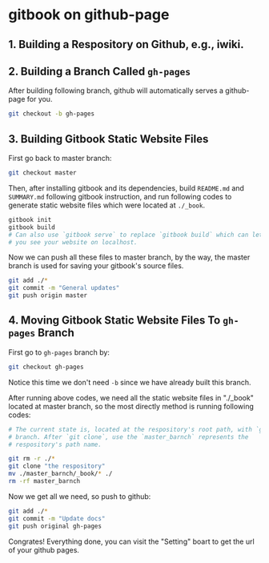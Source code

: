 # gitbook on github-page

## 1. Building a Respository on Github, e.g., iwiki.

## 2. Building a Branch Called `gh-pages`
After building following branch, github will automatically serves a github-page for you.
```bash
git checkout -b gh-pages
```

## 3. Building Gitbook Static Website Files
First go back to master branch:
```bash
git checkout master
```
Then, after installing gitbook and its dependencies, build `README.md` and `SUMMARY.md` following gitbook 
instruction, and run following codes to generate static website files which were located at `./_book`.
```bash
gitbook init
gitbook build
# Can also use `gitbook serve` to replace `gitbook build` which can let
# you see your website on localhost.
```
Now we can push all these files to master branch, by the way, the master branch is used for saving your 
gitbook's source files.
```bash
git add ./*
git commit -m "General updates"
git push origin master
```

## 4. Moving Gitbook Static Website Files To `gh-pages` Branch
First go to `gh-pages` branch by:
```bash
git checkout gh-pages
```
Notice this time we don't need `-b` since we have already built this branch.  

After running above codes, we need all the static website files in "./_book" located 
at master branch, so the most directly method is running following codes:
```bash
# The current state is, located at the respository's root path, with `gh-pages`
# branch. After `git clone`, use the `master_barnch` represents the 
# respository's path name.

git rm -r ./*
git clone "the respository"
mv ./master_barnch/_book/* ./
rm -rf master_barnch
```
Now we get all we need, so push to github:
```bash
git add ./*
git commit -m "Update docs"
git push original gh-pages
```
Congrates! Everything done, you can visit the "Setting" boart to get the url 
of your github pages.


